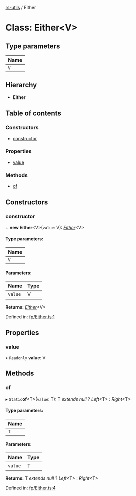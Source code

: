 [rs-utils](../README.md) / Either

# Class: Either<V\>

## Type parameters

Name |
------ |
`V` |

## Hierarchy

* **Either**

## Table of contents

### Constructors

- [constructor](either.md#constructor)

### Properties

- [value](either.md#value)

### Methods

- [of](either.md#of)

## Constructors

### constructor

\+ **new Either**<V\>(`value`: V): [*Either*](either.md)<V\>

#### Type parameters:

Name |
------ |
`V` |

#### Parameters:

Name | Type |
------ | ------ |
`value` | V |

**Returns:** [*Either*](either.md)<V\>

Defined in: [fp/Either.ts:1](https://github.com/HanZhaorz/rs-utils/blob/c754b42/src/fp/Either.ts#L1)

## Properties

### value

• `Readonly` **value**: V

## Methods

### of

▸ `Static`**of**<T\>(`value`: T): T *extends* *null* ? *Left*<T\> : *Right*<T\>

#### Type parameters:

Name |
------ |
`T` |

#### Parameters:

Name | Type |
------ | ------ |
`value` | T |

**Returns:** T *extends* *null* ? *Left*<T\> : *Right*<T\>

Defined in: [fp/Either.ts:4](https://github.com/HanZhaorz/rs-utils/blob/c754b42/src/fp/Either.ts#L4)
